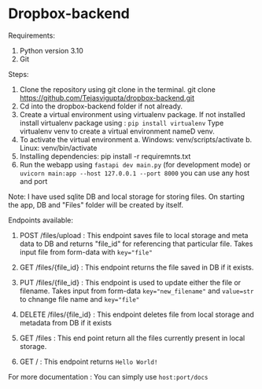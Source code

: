 ﻿# Dropbox-backend
Requirements:
1. Python version 3.10
2. Git

Steps:
1. Clone the repository using git clone in the terminal.
git clone https://github.com/Tejasvigupta/dropbox-backend.git
2. Cd into the dropbox-backend folder if not already.
3. Create a virtual environment using virtualenv package.
If not installed install virtualenv package using : ```pip install virtualenv```
Type virtualenv venv to create a virtual environment nameD venv.
4. To activate the virtual environment
   a. Windows: venv/scripts/activate
   b. Linux: venv/bin/activate
5. Installing dependencies:
pip install -r requiremnts.txt
6. Run the webapp using
   ```fastapi dev main.py``` (for development mode) or
   ```uvicorn main:app --host 127.0.0.1 --port 8000```
   you can use any host and port

Note:
I have used sqlite DB and local storage for storing files.
On starting the app, DB and "Files" folder will be created by itself.

Endpoints available:
1. POST /files/upload :
This endpoint saves file to local storage and meta data to DB and returns "file_id" for referencing that particular file.
Takes input file from form-data with ```key="file"``` 

2. GET /files/{file_id} :
This endpoint returns the file saved in DB if it exists.

3. PUT /files/{file_id} :
This endpoint is used to update either the file or filename.
Takes input from form-data ```key="new_filename"``` and ```value=str``` to chnange file name
and ``key="file"``

4. DELETE /files/{file_id} :
This endpoint deletes file from local storage and metadata from DB if it exists

5. GET /files :
This end point return all the files currently present in local storage.

6. GET / :
This endpoint returns ```Hello World!```

For more documentation : You can simply use ```host:port/docs```
